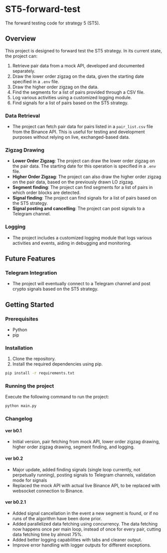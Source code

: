 # ST5-forward-test

The forward testing code for strategy 5 (ST5).

## Overview

This project is designed to forward test the ST5 strategy. In its current state, the project can:

1. Retrieve pair data from a mock API, developed and documented separately.
2. Draw the lower order zigzag on the data, given the starting date specified in a `.env` file.
3. Draw the higher order zigzag on the data.
4. Find the segments for a list of pairs provided through a CSV file.
5. Log various activities using a customized logging module.
6. Find signals for a list of pairs based on the ST5 strategy.

### Data Retrieval

- The project can fetch pair data for pairs listed in a `pair_list.csv` file from the Binance API. This is useful for testing and development purposes
  without relying on live, exchanged-based data.

### Zigzag Drawing

- **Lower Order Zigzag**: The project can draw the lower order zigzag on the pair data. The starting date for this operation is specified in a `.env`
  file.
- **Higher Order Zigzag**: The project can also draw the higher order zigzag on the pair data, based on the previously drawn LO zigzag.
- **Segment finding**: The project can find segments for a list of pairs in which order blocks are detected.
- **Signal finding**: The project can find signals for a list of pairs based on the ST5 strategy.
- **Signal posting and cancelling**: The project can post signals to a Telegram channel.

### Logging

- The project includes a customized logging module that logs various activities and events, aiding in debugging and monitoring.

## Future Features

### Telegram Integration

- The project will eventually connect to a Telegram channel and post crypto signals based on the ST5 strategy.

## Getting Started

### Prerequisites

- Python
- pip

### Installation

1. Clone the repository.
2. Install the required dependencies using pip.

```sh
pip install -r requirements.txt
```

### Running the project

Execute the following command to run the project:

```sh
python main.py
```

### Changelog

#### ver b0.1

- Initial version, pair fetching from mock API, lower order zigzag drawing, higher order zigzag drawing, segment finding, and logging.

#### ver b0.2

- Major update, added finding signals (single loop currently, not perpetually running), posting signals to Telegram channels, validation mode for
  signals
- Replaced the mock API with actual live Binance API, to be replaced with websocket connection to Binance.

#### ver b0.2.1

- Added signal cancellation in the event a new segment is found, or if no runs of the algorithm have been done prior.
- Added parallelized data fetching using concurrency. The data fetching now happens once per main loop, instead of once for every pair, cutting data
  fetching time by almost 75%.
- Added better logging capabilities with tabs and cleaner output.
- Improve error handling with logger outputs for different exceptions.